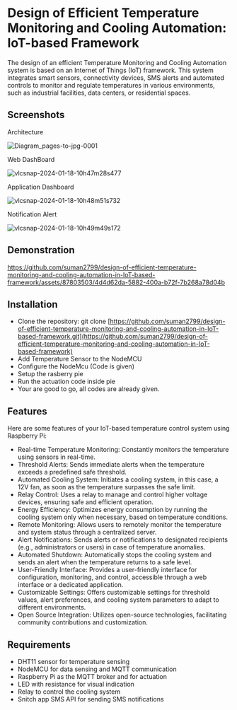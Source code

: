 # Design of Efficient Temperature Monitoring and Cooling Automation: IoT-based Framework

The design of an efficient Temperature Monitoring and Cooling Automation system is based on an Internet of Things (IoT) framework. This system integrates smart sensors, connectivity devices, SMS alerts and automated controls to monitor and regulate temperatures in various environments, such as industrial facilities, data centers, or residential spaces.

## Screenshots 
Architecture

![Diagram_pages-to-jpg-0001](https://github.com/suman2799/design-of-efficient-temperature-monitoring-and-cooling-automation-in-IoT-based-framework/assets/87803503/1039b4c0-574c-4274-8c60-27d56259694a)

Web DashBoard

![vlcsnap-2024-01-18-10h47m28s477](https://github.com/suman2799/design-of-efficient-temperature-monitoring-and-cooling-automation-in-IoT-based-framework/assets/87803503/369ba53e-e66b-4bf0-813e-366614915c81)

Application Dashboard

![vlcsnap-2024-01-18-10h48m51s732](https://github.com/suman2799/design-of-efficient-temperature-monitoring-and-cooling-automation-in-IoT-based-framework/assets/87803503/03fffc06-022e-40f4-b863-698a11913a1a)

Notification Alert

![vlcsnap-2024-01-18-10h49m49s172](https://github.com/suman2799/design-of-efficient-temperature-monitoring-and-cooling-automation-in-IoT-based-framework/assets/87803503/e8ce162c-0491-4850-905e-15f236f8b928)

## Demonstration

https://github.com/suman2799/design-of-efficient-temperature-monitoring-and-cooling-automation-in-IoT-based-framework/assets/87803503/4d4d62da-5882-400a-b72f-7b268a78d04b

## Installation

* Clone the repository: git clone [https://github.com/suman2799/design-of-efficient-temperature-monitoring-and-cooling-automation-in-IoT-based-framework.git](https://github.com/suman2799/design-of-efficient-temperature-monitoring-and-cooling-automation-in-IoT-based-framework)
* Add Temperature Sensor to the NodeMCU
* Configure the NodeMcu (Code is given)
* Setup the rasberry pie
* Run the actuation code inside pie
* Your are good to go, all codes are already given.

## Features
Here are some features of your IoT-based temperature control system using Raspberry Pi:

* Real-time Temperature Monitoring: Constantly monitors the temperature using sensors in real-time.
* Threshold Alerts: Sends immediate alerts when the temperature exceeds a predefined safe threshold.
* Automated Cooling System: Initiates a cooling system, in this case, a 12V fan, as soon as the temperature surpasses the safe limit.
* Relay Control: Uses a relay to manage and control higher voltage devices, ensuring safe and efficient operation.
* Energy Efficiency: Optimizes energy consumption by running the cooling system only when necessary, based on temperature conditions.
* Remote Monitoring: Allows users to remotely monitor the temperature and system status through a centralized server.
* Alert Notifications: Sends alerts or notifications to designated recipients (e.g., administrators or users) in case of temperature anomalies.
* Automated Shutdown: Automatically stops the cooling system and sends an alert when the temperature returns to a safe level.
* User-Friendly Interface: Provides a user-friendly interface for configuration, monitoring, and control, accessible through a web interface or a dedicated application.
* Customizable Settings: Offers customizable settings for threshold values, alert preferences, and cooling system parameters to adapt to different environments.
* Open Source Integration: Utilizes open-source technologies, facilitating community contributions and customization.

## Requirements

* DHT11 sensor for temperature sensing
* NodeMCU for data sensing and MQTT communication
* Raspberry Pi as the MQTT broker and for actuation
* LED with resistance for visual indication
* Relay to control the cooling system
* Snitch app SMS API for sending SMS notifications
